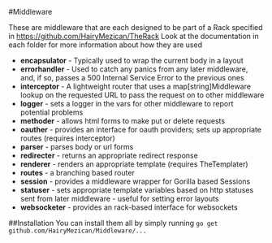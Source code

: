 #Middleware

These are middleware that are each designed to be part of a Rack specified in https://github.com/HairyMezican/TheRack
Look at the documentation in each folder for more information about how they are used

*	**encapsulator** - Typically used to wrap the current body in a layout  
*	**errorhandler** - Used to catch any panics from any later middleware, and, if so, passes a 500 Internal Service Error to the previous ones  
*	**interceptor** - A lightweight router that uses a map[string]Middleware lookup on the requested URL to pass the request on to other middleware  
*	**logger** - sets a logger in the vars for other middleware to report potential problems  
*	**methoder** - allows html forms to make put or delete requests
*	**oauther** - provides an interface for oauth providers; sets up appropriate routes (requires interceptor)  
*	**parser** - parses body or url forms
*	**redirecter** - returns an appropriate redirect response  
*	**renderer** - renders an appropriate template (requires TheTemplater)  
*	**routes** - a branching based router  
*	**session** - provides a middleware wrapper for Gorilla based Sessions  
*	**statuser** - sets appropriate template variables based on http statuses sent from later middleware - useful for setting error layouts
*	**websocketer** - provides an rack-based interface for websockets

##Installation
You can install them all by simply running `go get github.com/HairyMezican/Middleware/...`
